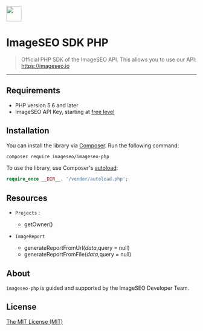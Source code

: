 <!-- logo -->
<img src="https://imageseo.io/wp-content/themes/imageseo/static/img/logo-text-color.svg" height="40" />

# ImageSEO SDK PHP

> Official PHP SDK of the ImageSEO API. This allows you to use our API: https://imageseo.io

---

## Requirements

-   PHP version 5.6 and later
-   ImageSEO API Key, starting at [free level](https://imageseo.io/register)

## Installation

You can install the library via [Composer](https://getcomposer.org/). Run the following command:

```bash
composer require imageseo/imageseo-php
```

To use the library, use Composer's [autoload](https://getcomposer.org/doc/01-basic-usage.md#autoloading):

```php
require_once __DIR__. '/vendor/autoload.php';
```

## Resources

-   `Projects` :

    -   getOwner()

-   `ImageReport`
    -   generateReportFromUrl($data,$query = null)
    -   generateReportFromFile($data,$query = null)

## About

`imageseo-php` is guided and supported by the ImageSEO Developer Team.

## License

[The MIT License (MIT)](LICENSE.txt)
